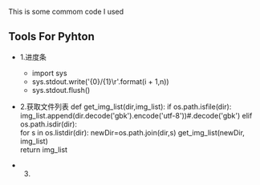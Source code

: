 This is some commom code I used

Tools For Pyhton
-----------
* 1.进度条
  * import sys
  * sys.stdout.write('{0}/{1}\r'.format(i + 1,n))
  * sys.stdout.flush()
  
* 2.获取文件列表
  def get_img_list(dir,img_list):
      if os.path.isfile(dir):
          img_list.append(dir.decode('gbk').encode('utf-8'))#.decode('gbk')
      elif os.path.isdir(dir):  
          for s in os.listdir(dir):
              newDir=os.path.join(dir,s)
              get_img_list(newDir, img_list)  
      return img_list
      
* 3.
